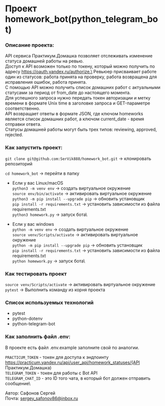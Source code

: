 # Проект homework_bot(python_telegram_bot)

### Описание проекта:
API сервиса Практикум.Домашка позволяет отслеживать изменение статуса домашней работы на ревью.\
Доступ к API возможен только по токену, который можно получить по адресу https://oauth.yandex.ru/authorize.\
Ревьюер присваивает работе один из статусов: работа принята на проверку, работа возвращена для исправления ошибок, работа принята.\
С помощью API можно получить список домашних работ с актуальными статусами за период от from_date до настоящего момента.\
Для успешного запроса нужно передать токен авторизации и метку времени в формате Unix time в заголовке запроса и GET-параметре соответственно.\
API возвращает ответы в формате JSON, где ключом homeworks является список домашних работ, а ключом current_date - время отправки ответа.\
Статусы домашней работы могут быть трех типов: reviewing, approved, rejected.

### Как запустить проект:

`git clone git@github.com:SerVik888/homework_bot.git` -> клонировать репозиторий

`cd homework_bot` -> перейти в папку

* Если у вас Linux/macOS\
    `python3 -m venv env` -> создать виртуальное окружение\
    `source env/bin/activate` -> активировать виртуальное окружение\
    `python3 -m pip install --upgrade pip` -> обновить установщик\
    `pip install -r requirements.txt` -> установить зависимости из файла requirements.txt\
    `python3 homework.py` -> запуск бота\

* Если у вас windows\
    `python -m venv env` -> создать виртуальное окружение\
    `source venv/Scripts/activate` -> активировать виртуальное окружение\
    `python -m pip install --upgrade pip` -> обновить установщик\
    `pip install -r requirements.txt` -> установить зависимости из файла requirements.txt\
    `python homework.py` -> запуск бота\

### Как тестировать проект
`source venv/Scripts/activate` -> активировать виртуальное окружение\
`pytest` -> Выполнить команду из корня проекта

### Cписок используемых технологий
- pytest
- python-dotenv
- python-telegram-bot

### Как заполнить файл .env:
В проекте есть файл .env.example заполните свой по аналогии.

`PRACTICUM_TOKEN` - токен для доступа к эндпоинту https://practicum.yandex.ru/api/user_api/homework_statuses/(API Практикум.Домашка)\
`TELEGRAM_TOKEN` - токен для работы с Bot API\
`TELEGRAM_CHAT_ID` - это ID того чата, в который бот должен отправить сообщение\

Автор: Сафонов Сергей\
Почта: [sergey_safonov86@inbox.ru](mailto:sergey_safonov86@inbox.ru)
